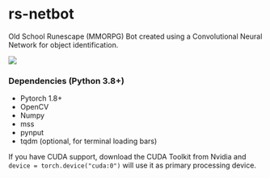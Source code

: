 # rs-netbot
Old School Runescape (MMORPG) Bot created using a Convolutional Neural Network for object identification.

![](https://matheustalves.github.io/img/bot.gif)

### Dependencies (Python 3.8+)

 - Pytorch 1.8+
 - OpenCV
 - Numpy
 - mss
 - pynput
 - tqdm (optional, for terminal loading bars)
 
 If you have CUDA support, download the CUDA Toolkit from Nvidia and ``` device = torch.device("cuda:0") ``` will use it as primary processing device.
